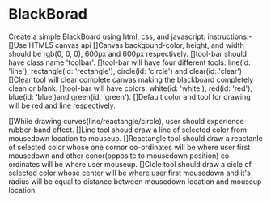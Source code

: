 # BlackBorad
Create a simple BlackBoard using html, css, and javascript.
instructions:-
[]Use HTML5 canvas api 
[]Canvas backgound-color, height, and width should be rgb(0, 0, 0), 600px and 600px respectively.
[]tool-bar should have class name 'toolbar'. 
[]tool-bar will have four different tools: line(id: 'line'), rectangle(id: 'rectangle'), circle(id: 'circle') and clear(id: 'clear').
[]Clear tool will clear complete canvas making the blackboard completely clean or blank.
[]tool-bar will have colors: white(id: 'white'), red(id: 'red'), blue(id: 'blue')and green(id: 'green').
[]Default color and tool for drawing will be red and line respectively.

[]While drawing curves(line/reactangle/circle), user should experience rubber-band effect.
[]Line tool shoud draw a line of selected color from mousedown location to mouseup.
[]Reactangle tool should draw a reactanle of selected color whose one cornor co-ordinates will be where user first mousedown and other conor(opposite to mousedown position) co-ordinates will be where user mouseup.
[]Cicle tool should draw a cicle of selected color whose center will be where user first mousedown and it's radius will be equal to distance between mousedown location and mouseup location.

